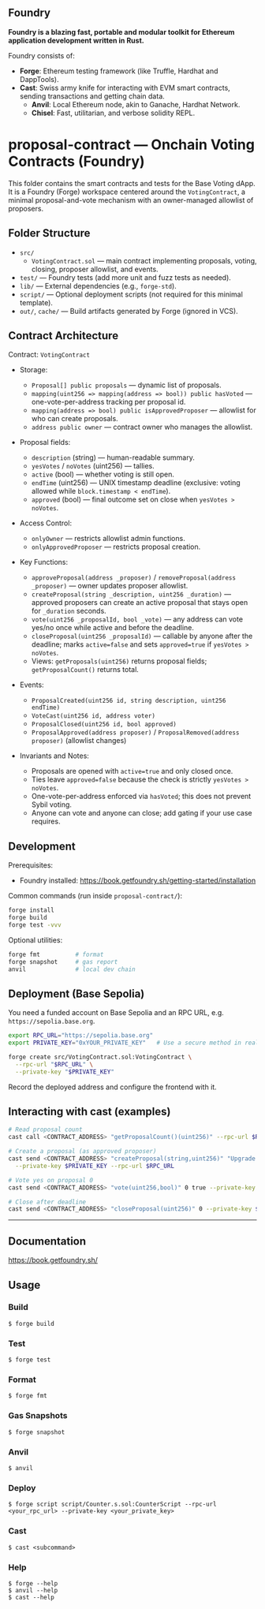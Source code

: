 ## Foundry

**Foundry is a blazing fast, portable and modular toolkit for Ethereum application development written in Rust.**

Foundry consists of:

- **Forge**: Ethereum testing framework (like Truffle, Hardhat and DappTools).
- **Cast**: Swiss army knife for interacting with EVM smart contracts, sending transactions and getting chain data.
  - **Anvil**: Local Ethereum node, akin to Ganache, Hardhat Network.
  - **Chisel**: Fast, utilitarian, and verbose solidity REPL.

# proposal-contract — Onchain Voting Contracts (Foundry)

This folder contains the smart contracts and tests for the Base Voting dApp. It is a Foundry (Forge) workspace centered around the `VotingContract`, a minimal proposal-and-vote mechanism with an owner-managed allowlist of proposers.

## Folder Structure

- `src/`
  - `VotingContract.sol` — main contract implementing proposals, voting, closing, proposer allowlist, and events.
- `test/` — Foundry tests (add more unit and fuzz tests as needed).
- `lib/` — External dependencies (e.g., `forge-std`).
- `script/` — Optional deployment scripts (not required for this minimal template).
- `out/`, `cache/` — Build artifacts generated by Forge (ignored in VCS).

## Contract Architecture

Contract: `VotingContract`

- Storage:
  - `Proposal[] public proposals` — dynamic list of proposals.
  - `mapping(uint256 => mapping(address => bool)) public hasVoted` — one-vote-per-address tracking per proposal id.
  - `mapping(address => bool) public isApprovedProposer` — allowlist for who can create proposals.
  - `address public owner` — contract owner who manages the allowlist.

- Proposal fields:
  - `description` (string) — human-readable summary.
  - `yesVotes` / `noVotes` (uint256) — tallies.
  - `active` (bool) — whether voting is still open.
  - `endTime` (uint256) — UNIX timestamp deadline (exclusive: voting allowed while `block.timestamp < endTime`).
  - `approved` (bool) — final outcome set on close when `yesVotes > noVotes`.

- Access Control:
  - `onlyOwner` — restricts allowlist admin functions.
  - `onlyApprovedProposer` — restricts proposal creation.

- Key Functions:
  - `approveProposal(address _proposer)` / `removeProposal(address _proposer)` — owner updates proposer allowlist.
  - `createProposal(string _description, uint256 _duration)` — approved proposers can create an active proposal that stays open for `_duration` seconds.
  - `vote(uint256 _proposalId, bool _vote)` — any address can vote yes/no once while active and before the deadline.
  - `closeProposal(uint256 _proposalId)` — callable by anyone after the deadline; marks `active=false` and sets `approved=true` if `yesVotes > noVotes`.
  - Views: `getProposals(uint256)` returns proposal fields; `getProposalCount()` returns total.

- Events:
  - `ProposalCreated(uint256 id, string description, uint256 endTime)`
  - `VoteCast(uint256 id, address voter)`
  - `ProposalClosed(uint256 id, bool approved)`
  - `ProposalApproved(address proposer)` / `ProposalRemoved(address proposer)` (allowlist changes)

- Invariants and Notes:
  - Proposals are opened with `active=true` and only closed once.
  - Ties leave `approved=false` because the check is strictly `yesVotes > noVotes`.
  - One-vote-per-address enforced via `hasVoted`; this does not prevent Sybil voting.
  - Anyone can vote and anyone can close; add gating if your use case requires.

## Development

Prerequisites:

- Foundry installed: https://book.getfoundry.sh/getting-started/installation

Common commands (run inside `proposal-contract/`):

```bash
forge install
forge build
forge test -vvv
```

Optional utilities:

```bash
forge fmt          # format
forge snapshot     # gas report
anvil              # local dev chain
```

## Deployment (Base Sepolia)

You need a funded account on Base Sepolia and an RPC URL, e.g. `https://sepolia.base.org`.

```bash
export RPC_URL="https://sepolia.base.org"
export PRIVATE_KEY="0xYOUR_PRIVATE_KEY"   # Use a secure method in real projects

forge create src/VotingContract.sol:VotingContract \
  --rpc-url "$RPC_URL" \
  --private-key "$PRIVATE_KEY"
```

Record the deployed address and configure the frontend with it.

## Interacting with cast (examples)

```bash
# Read proposal count
cast call <CONTRACT_ADDRESS> "getProposalCount()(uint256)" --rpc-url $RPC_URL

# Create a proposal (as approved proposer)
cast send <CONTRACT_ADDRESS> "createProposal(string,uint256)" "Upgrade treasury policy" 3600 \
  --private-key $PRIVATE_KEY --rpc-url $RPC_URL

# Vote yes on proposal 0
cast send <CONTRACT_ADDRESS> "vote(uint256,bool)" 0 true --private-key $PRIVATE_KEY --rpc-url $RPC_URL

# Close after deadline
cast send <CONTRACT_ADDRESS> "closeProposal(uint256)" 0 --private-key $PRIVATE_KEY --rpc-url $RPC_URL
```

---

## Documentation

https://book.getfoundry.sh/

## Usage

### Build

```shell
$ forge build
```

### Test

```shell
$ forge test
```

### Format

```shell
$ forge fmt
```

### Gas Snapshots

```shell
$ forge snapshot
```

### Anvil

```shell
$ anvil
```

### Deploy

```shell
$ forge script script/Counter.s.sol:CounterScript --rpc-url <your_rpc_url> --private-key <your_private_key>
```

### Cast

```shell
$ cast <subcommand>
```

### Help

```shell
$ forge --help
$ anvil --help
$ cast --help
```
